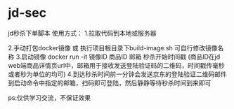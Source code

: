 # jd-sec
jd秒杀下单脚本
使用方式：
1.拉取代码到本地或服务器

2.手动打包docker镜像 或 执行项目根目录下build-image.sh 可自行修改镜像名称
3.启动镜像  docker run -it 镜像ID 商品ID 邮箱 秒杀开始时间戳 (商品ID在jd web端商品详情页url中，邮箱用于接收发送登陆验证码的二维码，时间戳传毫秒或者秒为单位的均可)
4.到达秒杀时间前一分钟会发送京东的登陆验证二维码邮件到启动命令中指定的邮箱，扫码即可登陆，然后静静等待秒杀时间到来即可

ps:仅供学习交流，不保证效果
